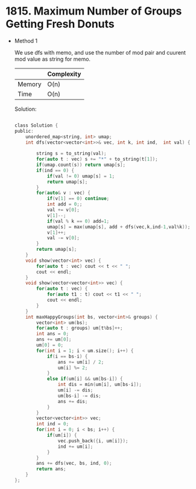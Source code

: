 # 1815. Maximum Number of Groups Getting Fresh Donuts  
- Method 1

    We use dfs with memo, and use the number of mod pair and cuurent mod value as string for memo.

    | |   Complexity  |
    | ----------- | ----------- | 
    |  Memory     | O(n) | 
    |      Time       |  O(n) | 


    Solution:

    ``` h

    class Solution {
    public:
        unordered_map<string, int> umap;
        int dfs(vector<vector<int>>& vec, int k, int ind,  int val) {
            
            string s = to_string(val);
            for(auto t : vec) s += "*" + to_string(t[1]);
            if(umap.count(s)) return umap[s];
            if(ind == 0) {
                if(val != 0) umap[s] = 1;
                return umap[s];
            }
            for(auto& v : vec) {
                if(v[1] == 0) continue;
                int add = 0;;
                val += v[0];
                v[1]--;
                if(val % k == 0) add=1;
                umap[s] = max(umap[s], add + dfs(vec,k,ind-1,val%k));
                v[1]++;
                val -= v[0];
            }
            return umap[s];
        }
        void show(vector<int> vec) {
            for(auto t : vec) cout << t << " ";
            cout << endl;
        }
        void show(vector<vector<int>> vec) {
            for(auto t : vec) {
                for(auto t1 : t) cout << t1 << " ";
                cout << endl;
            }
        }
        int maxHappyGroups(int bs, vector<int>& groups) {
            vector<int> um(bs);
            for(auto t : groups) um[t%bs]++;
            int ans = 0;
            ans += um[0];
            um[0] = 0;
            for(int i = 1; i < um.size(); i++) {
                if(i == bs-i) {
                    ans += um[i] / 2;
                    um[i] %= 2;
                }
                else if(um[i] && um[bs-i]) {
                    int dis = min(um[i], um[bs-i]);
                    um[i] -= dis;
                    um[bs-i] -= dis;
                    ans += dis;
                }
            }
            vector<vector<int>> vec;
            int ind = 0;
            for(int i = 0; i < bs; i++) {
                if(um[i]) {
                    vec.push_back({i, um[i]});
                    ind += um[i];
                }
            }
            ans += dfs(vec, bs, ind, 0);
            return ans;
        }
    };

    ```

<!-- - Method 2

    This is another method.

    | |   Complexity  |
    | ----------- | ----------- | 
    |  Memory     | O(n) | 
    |      Time       |  O(n) | 


    Solution:

    ``` h



    ```

- Additional Knowledge:
       
    Here are some additional knowledge.



<br> -->